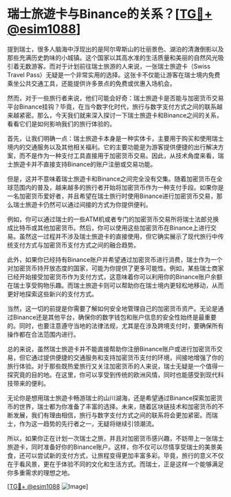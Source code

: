 # 瑞士旅遊卡与Binance的关系？[[TG💪+ @esim1088](https://t.me/s/esim1088)]

提到瑞士，很多人脑海中浮现出的是阿尔卑斯山的壮丽景色、湖泊的清澈倒影以及那些充满历史韵味的小城镇。这个国家以其高水准的生活质量和美丽的自然风光吸引着无数游客。而对于计划前往瑞士旅游的人来说，一张瑞士旅遊卡（Swiss Travel Pass）无疑是一个非常实用的选择。这张卡不仅能让游客在瑞士境内免费乘坐公共交通工具，还能提供许多景点的免费或优惠入场机会。

然而，对于一些旅行者来说，他们可能会好奇：瑞士旅遊卡是否能与加密货币交易平台Binance挂钩？毕竟，在当今数字化时代，旅行与数字支付方式之间的联系越来越紧密。那么，今天我们就来深入探讨一下瑞士旅遊卡和Binance之间的关系，看看它们是如何影响我们的旅行体验的。

首先，让我们明确一点：瑞士旅遊卡本身是一种实体卡，主要用于购买和使用瑞士境内的交通服务以及其他相关福利。它的主要功能是为游客提供便捷的出行解决方案，而不是作为一种支付工具直接用于加密货币交易。因此，从技术角度来看，瑞士旅遊卡并不直接支持Binance的账户注册或交易功能。

但是，这并不意味着瑞士旅遊卡和Binance之间完全没有交集。随着加密货币在全球范围内的普及，越来越多的旅行者开始将加密货币作为一种支付手段。如果你是一名加密货币爱好者，并且希望在瑞士旅行时使用Binance进行加密货币交易，那么瑞士旅遊卡仍然可以通过间接的方式为你提供便利。

例如，你可以通过瑞士的一些ATM机或者专门的加密货币交易所将瑞士法郎兑换成比特币或其他加密货币。然后，你可以使用这些加密货币在Binance上进行交易。虽然这一过程并不涉及瑞士旅遊卡的直接使用，但它确实展示了现代旅行中传统支付方式与加密货币支付方式之间的融合趋势。

此外，如果你已经持有Binance账户并希望通过加密货币进行消费，瑞士作为一个对加密货币持开放态度的国家，可能为你提供了更多可能性。例如，某些瑞士商家已经开始接受加密货币作为支付方式，这意味着你可以利用你的Binance账户余额在瑞士享受购物乐趣。而瑞士旅遊卡则可以帮助你在瑞士境内更轻松地移动，从而更好地探索这些新兴的支付方式。

当然，这一切的前提是你需要了解如何安全地管理自己的加密货币资产。无论是通过Binance还是其他平台，确保你的数字钱包和账户信息的安全性始终是最重要的。同时，也要注意遵守当地的法律法规，尤其是在涉及跨境支付时，要确保所有操作都在合法范围内进行。

总的来说，虽然瑞士旅遊卡并不能直接帮助你注册Binance账户或进行加密货币交易，但它通过提供便捷的交通服务和支持加密货币支付的环境，间接地增强了你的旅行体验。对于那些既热爱旅行又关注加密货币的人来说，瑞士无疑是一个值得一探究竟的目的地。在这里，你可以享受到传统的欧洲风情，同时也能感受到现代科技带来的便利。

无论你是想用瑞士旅遊卡畅游瑞士的山川湖海，还是希望通过Binance探索加密货币的世界，瑞士都为你准备了丰富的选择。未来，随着区块链技术和加密货币的不断发展，我们有理由相信，旅行与数字支付方式之间的联系将会更加紧密。而瑞士，作为这一趋势的先行者之一，无疑将继续引领潮流。

所以，如果你正在计划一次瑞士之旅，并且对加密货币感兴趣，不妨带上一张瑞士旅遊卡，同时准备好你的Binance账户。这样，你不仅可以尽情享受瑞士的美景美食，还可以尝试新的支付方式，让旅程变得更加丰富多彩。毕竟，旅行的意义不仅在于看风景，更在于体验不同的文化和生活方式。而瑞士，正是这样一个能够满足你多重需求的理想之地。

[[TG💪+ @esim1088](https://t.me/s/esim1088) ![Image](https://i.postimg.cc/4NQfJmqS/Snipaste-2025-05-13-00-14-12.png)]